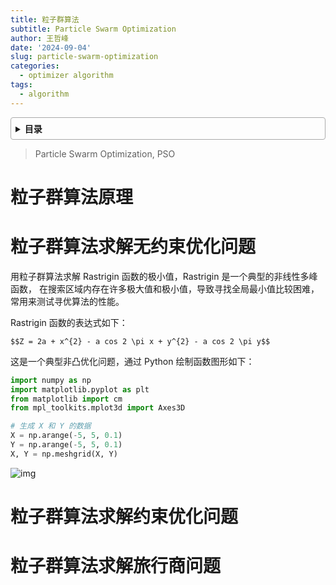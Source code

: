 ```yaml
---
title: 粒子群算法
subtitle: Particle Swarm Optimization
author: 王哲峰
date: '2024-09-04'
slug: particle-swarm-optimization
categories:
  - optimizer algorithm
tags:
  - algorithm
---
```


<style>
details {
    border: 1px solid #aaa;
    border-radius: 4px;
    padding: .5em .5em 0;
}
summary {
    font-weight: bold;
    margin: -.5em -.5em 0;
    padding: .5em;
}
details[open] {
    padding: .5em;
}
details[open] summary {
    border-bottom: 1px solid #aaa;
    margin-bottom: .5em;
}
img {
    pointer-events: none;
}
</style>

<details><summary>目录</summary><p>

- [粒子群算法原理](#粒子群算法原理)
- [粒子群算法求解无约束优化问题](#粒子群算法求解无约束优化问题)
- [粒子群算法求解约束优化问题](#粒子群算法求解约束优化问题)
- [粒子群算法求解旅行商问题](#粒子群算法求解旅行商问题)
</p></details><p></p>

> Particle Swarm Optimization, PSO

# 粒子群算法原理


# 粒子群算法求解无约束优化问题

用粒子群算法求解 Rastrigin 函数的极小值，Rastrigin 是一个典型的非线性多峰函数，
在搜索区域内存在许多极大值和极小值，导致寻找全局最小值比较困难，常用来测试寻优算法的性能。

Rastrigin 函数的表达式如下：

`$$Z = 2a + x^{2} - a cos 2 \pi x + y^{2} - a cos 2 \pi y$$`

这是一个典型非凸优化问题，通过 Python 绘制函数图形如下：

```python
import numpy as np
import matplotlib.pyplot as plt
from matplotlib import cm
from mpl_toolkits.mplot3d import Axes3D

# 生成 X 和 Y 的数据
X = np.arange(-5, 5, 0.1)
Y = np.arange(-5, 5, 0.1)
X, Y = np.meshgrid(X, Y)

```

![img](images/)

# 粒子群算法求解约束优化问题

# 粒子群算法求解旅行商问题



